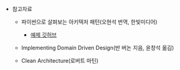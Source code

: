 - 참고자료
  - 파이썬으로 살펴보는 아키텍처 패턴(오현석 번역, 한빛미디어)
    - [예제 깃허브](https://github.com/cosmicpython/code)

  - Implementing Domain Driven Design(반 버논 지음, 윤창석 옮김)

  - Clean Architecture(로버트 마틴)

